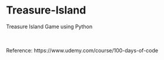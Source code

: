 # Treasure-Island
Treasure Island Game using Python


<br>
<br>
Reference:
https://www.udemy.com/course/100-days-of-code

